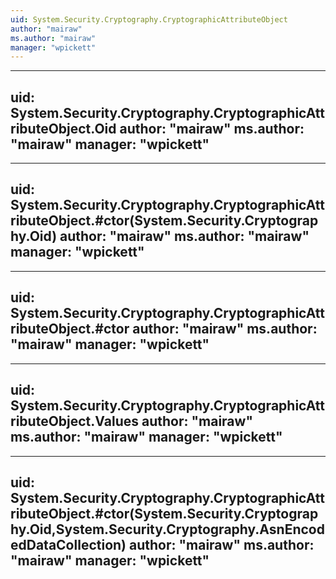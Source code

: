```yaml
---
uid: System.Security.Cryptography.CryptographicAttributeObject
author: "mairaw"
ms.author: "mairaw"
manager: "wpickett"
---
```


---
uid: System.Security.Cryptography.CryptographicAttributeObject.Oid
author: "mairaw"
ms.author: "mairaw"
manager: "wpickett"
---

---
uid: System.Security.Cryptography.CryptographicAttributeObject.#ctor(System.Security.Cryptography.Oid)
author: "mairaw"
ms.author: "mairaw"
manager: "wpickett"
---

---
uid: System.Security.Cryptography.CryptographicAttributeObject.#ctor
author: "mairaw"
ms.author: "mairaw"
manager: "wpickett"
---

---
uid: System.Security.Cryptography.CryptographicAttributeObject.Values
author: "mairaw"
ms.author: "mairaw"
manager: "wpickett"
---

---
uid: System.Security.Cryptography.CryptographicAttributeObject.#ctor(System.Security.Cryptography.Oid,System.Security.Cryptography.AsnEncodedDataCollection)
author: "mairaw"
ms.author: "mairaw"
manager: "wpickett"
---
